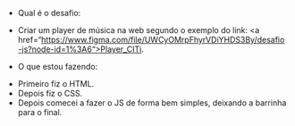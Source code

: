 * Qual é o desafio:
- Criar um player de música na web segundo o exemplo do link: <a href=“https://www.figma.com/file/UWCyOMrpFhyrVDiYHDS3By/desafio-js?node-id=1%3A6“>Player_CITi</a>.

* O que estou fazendo:
- Primeiro fiz o HTML.
- Depois fiz o CSS.
- Depois comecei a fazer o JS de forma bem simples, deixando a barrinha para o final.